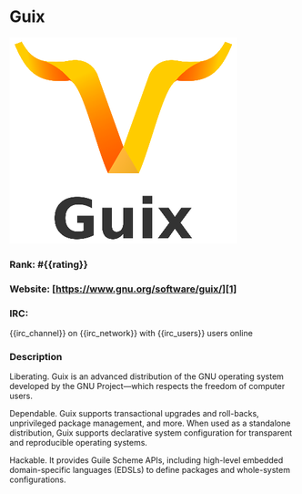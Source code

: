 Guix
===========
[![Guix](/images/guix.png)][1]

### Rank: #{{rating}}

### Website: [https://www.gnu.org/software/guix/][1]

### IRC:
{{irc_channel}} on {{irc_network}} with {{irc_users}} users online

### Description
Liberating. Guix is an advanced distribution of the GNU operating system developed by the GNU Project—which respects the freedom of computer users.

Dependable. Guix supports transactional upgrades and roll-backs, unprivileged package management, and more. When used as a standalone distribution, Guix supports declarative system configuration for transparent and reproducible operating systems.

Hackable. It provides Guile Scheme APIs, including high-level embedded domain-specific languages (EDSLs) to define packages and whole-system configurations.

[1]: https://www.gnu.org/software/guix/ "Guix"
